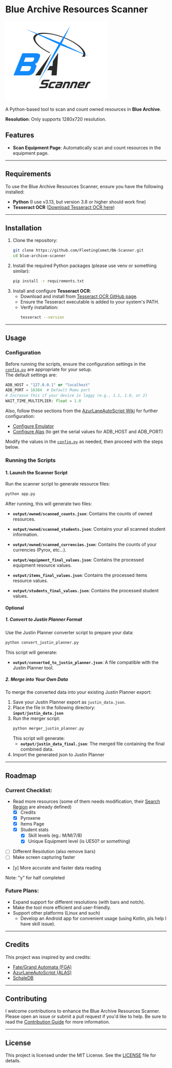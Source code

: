 # Blue Archive Resources Scanner
![Logo](<assets/images/BA-Scanner_symbolon.png>)

A Python-based tool to scan and count owned resources in **Blue Archive**.

**Resolution**: Only supports 1280x720 resolution.

## Features

- **Scan Equipment Page**: Automatically scan and count resources in the equipment page.

---

## Requirements

To use the Blue Archive Resources Scanner, ensure you have the following installed:

- **Python** (I use v3.13, but version 3.8 or higher should work fine)
- **Tesseract OCR** ([Download Tesseract OCR here](https://github.com/tesseract-ocr/tesseract))

---

## Installation

1. Clone the repository:
   ```bash
   git clone https://github.com/FleetingComet/BA-Scanner.git
   cd blue-archive-scanner
   ```
2. Install the required Python packages (please use venv or something similar):
   ```bash
   pip install -r requirements.txt
   ```
3. Install and configure **Tesseract OCR**:
   - Download and install from [Tesseract OCR GitHub page](https://github.com/tesseract-ocr/tesseract).
   - Ensure the Tesseract executable is added to your system's PATH.
   - Verify installation:
     ```bash
     tesseract --version
     ```

---

## Usage

### Configuration
Before running the scripts, ensure the configuration settings in the [`config.py`](config.py) are appropriate for your setup.  
The default settings are:
```python
ADB_HOST = "127.0.0.1" or "localhost"
ADB_PORT = 16384  # Default Mumu port
# Increase this if your device is laggy (e.g., 1.1, 1.8, or 2)
WAIT_TIME_MULTIPLIER: float = 1.0
```

Also, follow these sections from the [AzurLaneAutoScript Wiki](https://github.com/LmeSzinc/AzurLaneAutoScript/wiki) for further configuration:
- [Configure Emulator](https://github.com/LmeSzinc/AzurLaneAutoScript/wiki/Installation_en#configure-emulator)
- [Configure Alas](https://github.com/LmeSzinc/AzurLaneAutoScript/wiki/Installation_en#configure-alas) (to get the serial values for ADB_HOST and ADB_PORT)

Modify the values in the [`config.py`](config.py) as needed, then proceed with the steps below.

### Running the Scripts

#### 1. Launch the Scanner Script  
Run the scanner script to generate resource files:  
```bash
python app.py
```
After running, this will generate two files:  
- **`output/owned/scanned_counts.json`**: Contains the counts of owned resources.
- **`output/owned/scanned_students.json`**: Contains your all scanned student information.
- **`output/owned/scanned_currencies.json`**: Contains the counts of your currencies (Pyrox, etc...).

- **`output/equipment_final_values.json`**: Contains the processed equipment resource values.
- **`output/items_final_values.json`**: Contains the processed items resource values.
- **`output/students_final_values.json`**: Contains the processed student values.

#### Optional
##### 1. Convert to Justin Planner Format
Use the Justin Planner converter script to prepare your data:
   ```bash
   python convert_justin_planner.py
   ```
   This script will generate:  
   - **`output/converted_to_justin_planner.json`**: A file compatible with the Justin Planner tool.
   
##### 2. Merge into Your Own Data
To merge the converted data into your existing Justin Planner export:
   1. Save your Justin Planner export as `justin_data.json`.  
   2. Place the file in the following directory:  
      **`input/justin_data.json`**  
   3. Run the merger script:  
      ```bash
      python merger_justin_planner.py
      ```  
      This script will generate:  
         - **`output/justin_data_final.json`**: The merged file containing the final combined data.  
   4. Import the generated json to Justin Planner

---

## Roadmap

### Current Checklist:

- Read more resources (some of them needs modification, their [Search Region](src/locations/search.py) are already defined)
  - [x] Credits
  - [x] Pyroxene
  - [x] Items Page
  - [x] Student stats
      - [x] Skill levels (eg.: M/M/7/8)
      - [x] Unique Equipment level (is UE50? or something)
- [ ] Different Resolution (also remove bars)
- [ ] Make screen capturing faster
- [y] More accurate and faster data reading

Note: "y" for half completed
<!-- - [ ] Comet Haley -->
<!-- - [x] Earth (Orbit/Moon) -->

### Future Plans:
  - Expand support for different resolutions (with bars and notch).
  - Make the tool more efficient and user-friendly.
  - Support other platforms (Linux and such)
    - Develop an Android app for convenient usage (using Kotlin, pls help I have skill issue).

---

## Credits

This project was inspired by and credits:

- [Fate/Grand Automata (FGA)](https://github.com/Fate-Grand-Automata/FGA)
- [AzurLaneAutoScript (ALAS)](https://github.com/LmeSzinc/AzurLaneAutoScript)
- [SchaleDB](https://github.com/SchaleDB/SchaleDB)

---

## Contributing

I welcome contributions to enhance the Blue Archive Resources Scanner. Please open an issue or submit a pull request if you'd like to help. Be sure to read the [Contribution Guide](CONTRIBUTING.md) for more information.

---

## License

This project is licensed under the MIT License. See the [LICENSE](LICENSE) file for details.

